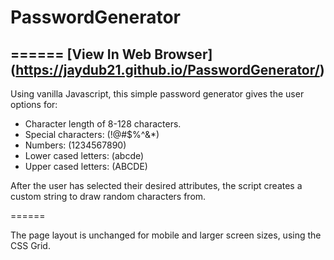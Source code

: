 # PasswordGenerator
======
[View In Web Browser] (https://jaydub21.github.io/PasswordGenerator/)
------
Using vanilla Javascript, this simple password generator gives the user options for:

* Character length of 8-128 characters.
* Special characters: (!@#$%^&*)
* Numbers: (1234567890)
* Lower cased letters: (abcde)
* Upper cased letters: (ABCDE)

After the user has selected their desired attributes, the script creates a custom string to draw random characters from.

======

The page layout is unchanged for mobile and larger screen sizes, using the CSS Grid.